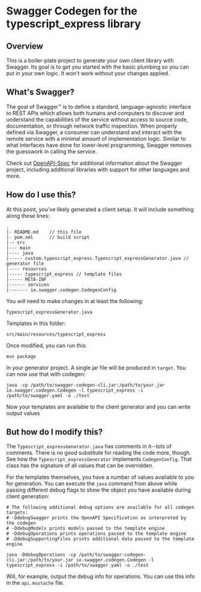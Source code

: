 # Swagger Codegen for the typescript_express library

## Overview
This is a boiler-plate project to generate your own client library with Swagger.  Its goal is
to get you started with the basic plumbing so you can put in your own logic.  It won't work without
your changes applied.

## What's Swagger?
The goal of Swagger™ is to define a standard, language-agnostic interface to REST APIs which allows both humans and computers to discover and understand the capabilities of the service without access to source code, documentation, or through network traffic inspection. When properly defined via Swagger, a consumer can understand and interact with the remote service with a minimal amount of implementation logic. Similar to what interfaces have done for lower-level programming, Swagger removes the guesswork in calling the service.


Check out [OpenAPI-Spec](https://github.com/OAI/OpenAPI-Specification) for additional information about the Swagger project, including additional libraries with support for other languages and more. 

## How do I use this?
At this point, you've likely generated a client setup.  It will include something along these lines:

```
.
|- README.md    // this file
|- pom.xml      // build script
|-- src
|--- main
|---- java
|----- custom.typescript_express.Typescript_expressGenerator.java // generator file
|---- resources
|----- typescript_express // template files
|----- META-INF
|------ services
|------- io.swagger.codegen.CodegenConfig
```

You _will_ need to make changes in at least the following:

`Typescript_expressGenerator.java`

Templates in this folder:

`src/main/resources/typescript_express`

Once modified, you can run this:

```
mvn package
```

In your generator project.  A single jar file will be produced in `target`.  You can now use that with codegen:

```
java -cp /path/to/swagger-codegen-cli.jar:/path/to/your.jar io.swagger.codegen.Codegen -l typescript_express -i /path/to/swagger.yaml -o ./test
```

Now your templates are available to the client generator and you can write output values

## But how do I modify this?
The `Typescript_expressGenerator.java` has comments in it--lots of comments.  There is no good substitute
for reading the code more, though.  See how the `Typescript_expressGenerator` implements `CodegenConfig`.
That class has the signature of all values that can be overridden.

For the templates themselves, you have a number of values available to you for generation.
You can execute the `java` command from above while passing different debug flags to show
the object you have available during client generation:

```
# The following additional debug options are available for all codegen targets:
# -DdebugSwagger prints the OpenAPI Specification as interpreted by the codegen
# -DdebugModels prints models passed to the template engine
# -DdebugOperations prints operations passed to the template engine
# -DdebugSupportingFiles prints additional data passed to the template engine

java -DdebugOperations -cp /path/to/swagger-codegen-cli.jar:/path/to/your.jar io.swagger.codegen.Codegen -l typescript_express -i /path/to/swagger.yaml -o ./test
```

Will, for example, output the debug info for operations.  You can use this info
in the `api.mustache` file.